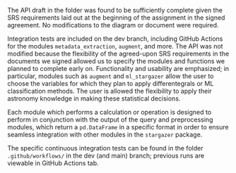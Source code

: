 The API draft in the folder was found to be sufficiently complete given the SRS requirements laid out at the beginning of the assignment in the signed agreement. 
No modifications to the diagram or document were required.

Integration tests are included on the dev branch, including GitHub Actions for the modules `metadata_extraction`, `augment`, and more. 
The API was not modified because the flexibility of the agreed-upon SRS requirements in the documents we signed allowed us to specify the modules
and functions we planned to complete early on. Functionality and usability are emphasized; in particular, modules such as `augment` and `ml_stargazer` 
allow the user to choose the variables for which they plan to apply differentegrals or ML classification methods. The user is allowed
the flexibility to apply their astronomy knowledge in making these statistical decisions.

Each module which performs a calculation or operation is designed to perform in conjunction with the output of the query and preprocessing modules, which return 
a `pd.DataFrame` in a specific format in order to ensure seamless integration with other modules in the `stargazer` package.

The specific continuous integration tests can be found in the folder `.github/workflows/` in the dev (and main) branch; previous runs are viewable in GitHub Actions tab.
